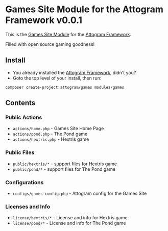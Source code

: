 # Games Site Module for the Attogram Framework v0.0.1

This is the [Games Site Module](https://github.com/attogram/games)
for the [Attogram Framework](https://github.com/attogram/attogram).

Filled with open source gaming goodness!

## Install

* You already installed the
  [Attogram Framework](https://github.com/attogram/attogram), didn't you?
* Goto the top level of your install, then run:

```
composer create-project attogram/games modules/games
```

## Contents

### Public Actions

* `actions/home.php` - Games Site Home Page
* `actions/pond.php` - The Pond game
* `actions/hextris.php` - Hextris game

### Public Files

* `public/hextris/*` - support files for Hextris game
* `public/pond/*` - support files for The Pond game

### Configurations

* `configs/games-config.php` - Attogram config for the Games Site

### Licenses and Info

* `license/hextris/*` - License and info for Hextris game
* `license/pond/*` - License and info for The Pond game
